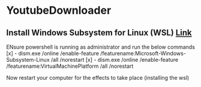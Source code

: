 # YoutubeDownloader

## Install Windows Subsystem for Linux (WSL) [Link](https://learn.microsoft.com/en-us/windows/wsl/install-manual)
ENsure powershell is running as administrator and run the below commands
[x] - dism.exe /online /enable-feature /featurename:Microsoft-Windows-Subsystem-Linux /all /norestart
[x] - dism.exe /online /enable-feature /featurename:VirtualMachinePlatform /all /norestart

Now restart your computer for the effects to take place (installing the wsl)
